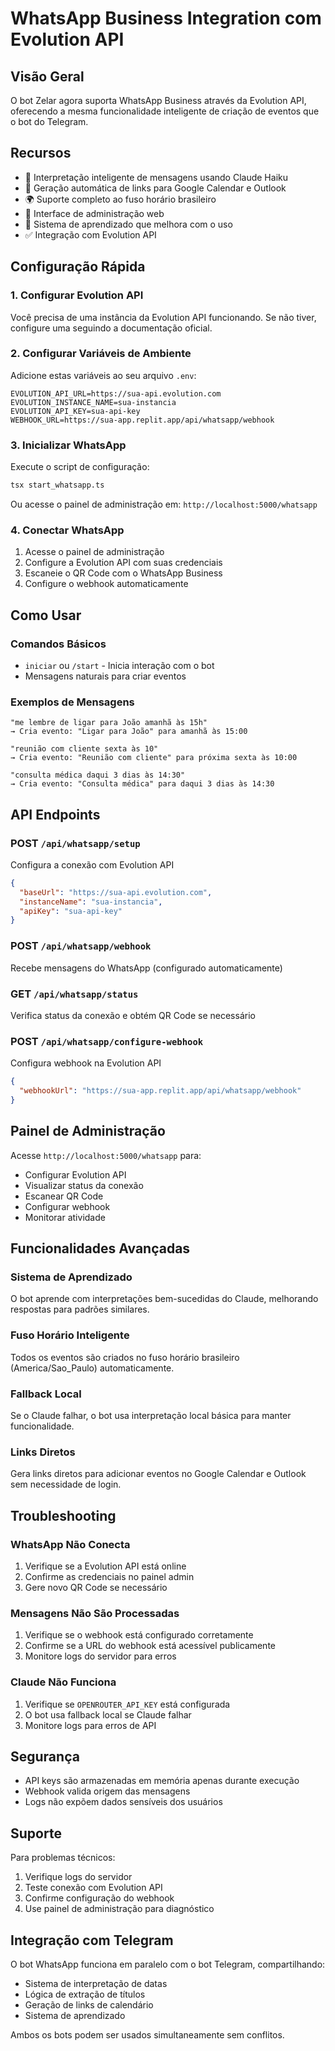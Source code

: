 # WhatsApp Business Integration com Evolution API

## Visão Geral

O bot Zelar agora suporta WhatsApp Business através da Evolution API, oferecendo a mesma funcionalidade inteligente de criação de eventos que o bot do Telegram.

## Recursos

- 🤖 Interpretação inteligente de mensagens usando Claude Haiku
- 📅 Geração automática de links para Google Calendar e Outlook
- 🌍 Suporte completo ao fuso horário brasileiro
- 📱 Interface de administração web
- 🔄 Sistema de aprendizado que melhora com o uso
- ✅ Integração com Evolution API

## Configuração Rápida

### 1. Configurar Evolution API

Você precisa de uma instância da Evolution API funcionando. Se não tiver, configure uma seguindo a documentação oficial.

### 2. Configurar Variáveis de Ambiente

Adicione estas variáveis ao seu arquivo `.env`:

```env
EVOLUTION_API_URL=https://sua-api.evolution.com
EVOLUTION_INSTANCE_NAME=sua-instancia
EVOLUTION_API_KEY=sua-api-key
WEBHOOK_URL=https://sua-app.replit.app/api/whatsapp/webhook
```

### 3. Inicializar WhatsApp

Execute o script de configuração:

```bash
tsx start_whatsapp.ts
```

Ou acesse o painel de administração em: `http://localhost:5000/whatsapp`

### 4. Conectar WhatsApp

1. Acesse o painel de administração
2. Configure a Evolution API com suas credenciais
3. Escaneie o QR Code com o WhatsApp Business
4. Configure o webhook automaticamente

## Como Usar

### Comandos Básicos

- `iniciar` ou `/start` - Inicia interação com o bot
- Mensagens naturais para criar eventos

### Exemplos de Mensagens

```
"me lembre de ligar para João amanhã às 15h"
→ Cria evento: "Ligar para João" para amanhã às 15:00

"reunião com cliente sexta às 10"
→ Cria evento: "Reunião com cliente" para próxima sexta às 10:00

"consulta médica daqui 3 dias às 14:30"
→ Cria evento: "Consulta médica" para daqui 3 dias às 14:30
```

## API Endpoints

### POST `/api/whatsapp/setup`
Configura a conexão com Evolution API

```json
{
  "baseUrl": "https://sua-api.evolution.com",
  "instanceName": "sua-instancia", 
  "apiKey": "sua-api-key"
}
```

### POST `/api/whatsapp/webhook`
Recebe mensagens do WhatsApp (configurado automaticamente)

### GET `/api/whatsapp/status`
Verifica status da conexão e obtém QR Code se necessário

### POST `/api/whatsapp/configure-webhook`
Configura webhook na Evolution API

```json
{
  "webhookUrl": "https://sua-app.replit.app/api/whatsapp/webhook"
}
```

## Painel de Administração

Acesse `http://localhost:5000/whatsapp` para:

- Configurar Evolution API
- Visualizar status da conexão
- Escanear QR Code
- Configurar webhook
- Monitorar atividade

## Funcionalidades Avançadas

### Sistema de Aprendizado
O bot aprende com interpretações bem-sucedidas do Claude, melhorando respostas para padrões similares.

### Fuso Horário Inteligente
Todos os eventos são criados no fuso horário brasileiro (America/Sao_Paulo) automaticamente.

### Fallback Local
Se o Claude falhar, o bot usa interpretação local básica para manter funcionalidade.

### Links Diretos
Gera links diretos para adicionar eventos no Google Calendar e Outlook sem necessidade de login.

## Troubleshooting

### WhatsApp Não Conecta
1. Verifique se a Evolution API está online
2. Confirme as credenciais no painel admin
3. Gere novo QR Code se necessário

### Mensagens Não São Processadas
1. Verifique se o webhook está configurado corretamente
2. Confirme se a URL do webhook está acessível publicamente
3. Monitore logs do servidor para erros

### Claude Não Funciona
1. Verifique se `OPENROUTER_API_KEY` está configurada
2. O bot usa fallback local se Claude falhar
3. Monitore logs para erros de API

## Segurança

- API keys são armazenadas em memória apenas durante execução
- Webhook valida origem das mensagens
- Logs não expõem dados sensíveis dos usuários

## Suporte

Para problemas técnicos:
1. Verifique logs do servidor
2. Teste conexão com Evolution API
3. Confirme configuração do webhook
4. Use painel de administração para diagnóstico

## Integração com Telegram

O bot WhatsApp funciona em paralelo com o bot Telegram, compartilhando:
- Sistema de interpretação de datas
- Lógica de extração de títulos
- Geração de links de calendário
- Sistema de aprendizado

Ambos os bots podem ser usados simultaneamente sem conflitos.